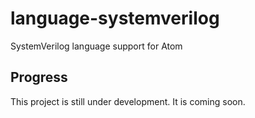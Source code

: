 # language-systemverilog
SystemVerilog language support for Atom

## Progress
This project is still under development. It is coming soon.
